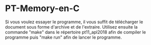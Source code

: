 # PT-Memory-en-C
Si vous voulez essayer le programme, il vous suffit de télécharger le document sous forme d'archive et de l'extraire. Utilisez ensuite la commande "make" dans le répertoire pt11_apl2018 afin de compiler le programme puis "make run" afin de lancer le programme.
